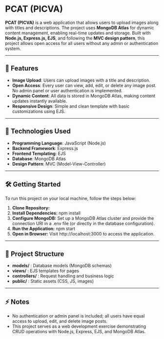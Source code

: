 # PCAT (PICVA)

**PCAT (PICVA)** is a web application that allows users to upload images along with titles and descriptions. The project uses **MongoDB Atlas** for dynamic content management, enabling real-time updates and storage. Built with **Node.js, Express.js, EJS**, and following the **MVC design pattern**, this project allows open access for all users without any admin or authentication system.

---

## 🌟 Features

* **Image Upload**: Users can upload images with a title and description.  
* **Open Access**: Every user can view, add, edit, or delete any image post. No admin panel or user authentication is implemented.  
* **Dynamic Content**: All data is stored in MongoDB Atlas, making content updates instantly available.  
* **Responsive Design**: Simple and clean template with basic customizations using EJS.

---

## 🚀 Technologies Used

* **Programming Language**: JavaScript (Node.js)  
* **Backend Framework**: Express.js  
* **Frontend Templating**: EJS  
* **Database**: MongoDB Atlas  
* **Design Pattern**: MVC (Model-View-Controller)

---

## 🛠️ Getting Started

To run this project on your local machine, follow the steps below:

1. **Clone Repository:** 
2. **Install Dependencies:** npm install
3. **Configure MongoDB:** Set up a MongoDB Atlas cluster and provide the connection URI in a .env file (or directly in the database configuration).
4. **Run the Application:** npm start
5. **Open in Browser:** Visit http://localhost:3000 to access the application.

---

## 📂 Project Structure

* **models/**       : Database models (MongoDB schemas)
* **views/**        : EJS templates for pages
* **controllers/**  : Request handling and business logic
* **public/**       : Static assets (CSS, JS, images)

---

## ⚡ Notes

* No authentication or admin panel is included; all users have equal access to upload, edit, and delete image posts.
* This project serves as a web development exercise demonstrating CRUD operations with Node.js, Express, EJS, and MongoDB Atlas.
